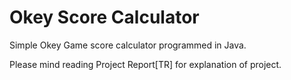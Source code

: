 # Okey Score Calculator
Simple Okey Game score calculator programmed in Java.

Please mind reading Project Report[TR] for explanation of project.
